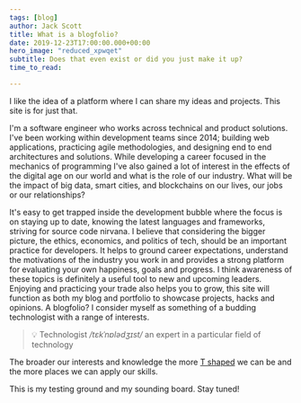 ```yaml
---
tags: [blog]
author: Jack Scott
title: What is a blogfolio?
date: 2019-12-23T17:00:00.000+00:00
hero_image: "reduced_xpwqet"
subtitle: Does that even exist or did you just make it up?
time_to_read:

---
```

I like the idea of a platform where I can share my ideas and projects. This site is for just that.

I'm a software engineer who works across technical and product solutions. I've been working within development teams since 2014; building web applications, practicing agile methodologies, and designing end to end architectures and solutions. While developing a career focused in the mechanics of programming I've also gained a lot of interest in the effects of the digital age on our world and what is the role of our industry. What will be the impact of big data, smart cities, and blockchains on our lives, our jobs or our relationships?

It's easy to get trapped inside the development bubble where the focus is on staying up to date, knowing the latest languages and frameworks, striving for source code nirvana. I believe that considering the bigger picture, the ethics, economics, and politics of tech, should be an important practice for developers. It helps to ground career expectations, understand the motivations of the industry you work in and provides a strong platform for evaluating your own happiness, goals and progress. I think awareness of these topics is definitely a useful tool to new and upcoming leaders.
Enjoying and practicing your trade also helps you to grow, this site will function as both my blog and portfolio to showcase projects, hacks and opinions. A blogfolio?
I consider myself as something of a budding technologist with a range of interests.
> 💡 Technologist _/tɛkˈnɒlədʒɪst/_ an expert in a particular field of technology

The broader our interests and knowledge the more [T shaped](https://medium.com/@jchyip/why-t-shaped-people-e8706198e437) we can be and the more places we can apply our skills.

This is my testing ground and my sounding board. Stay tuned!